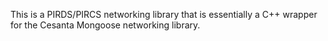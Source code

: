 This is a PIRDS/PIRCS networking library that is essentially a C++ wrapper for the Cesanta Mongoose networking library.